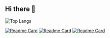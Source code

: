 ## Hi there 👋

![Top Langs](https://github-readme-stats.vercel.app/api/top-langs/?username=neridisoq&layout=compact&theme=tokyonight)

[![Readme Card](https://github-readme-stats.vercel.app/api/pin/?username=neridisoq&repo=YangcheonLife-Swift)](https://github.com/neridisoq/YangcheonLife-Swift)
[![Readme Card](https://github-readme-stats.vercel.app/api/pin/?username=neridisoq&repo=YangcheonLife_Kotlin)](https://github.com/neridisoq/YangcheonLife-Swift)
[![Readme Card](https://github-readme-stats.vercel.app/api/pin/?username=neridisoq&repo=YangcheonLife_Kotlin)](https://github.com/neridisoq/yangcheonlife-teacher-swift)
<!--
**neridisoq/neridisoq** is a ✨ _special_ ✨ repository because its `README.md` (this file) appears on your GitHub profile.

Here are some ideas to get you started:

- 🔭 I’m currently working on ...
- 🌱 I’m currently learning ...
- 👯 I’m looking to collaborate on ...
- 🤔 I’m looking for help with ...
- 💬 Ask me about ...
- 📫 How to reach me: ...
- 😄 Pronouns: ...
- ⚡ Fun fact: ...
-->

